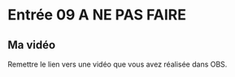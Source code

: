 # Entrée 09 A NE PAS FAIRE
## Ma vidéo

Remettre le lien vers une vidéo que vous avez réalisée dans OBS. 

